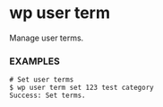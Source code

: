# wp user term

Manage user terms.

### EXAMPLES

    # Set user terms
    $ wp user term set 123 test category
    Success: Set terms.




